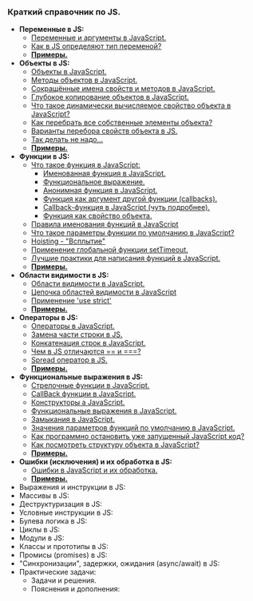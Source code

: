 ### Краткий справочник по JS.

- **Переменные в JS:**
  - [Переменные и аргументы в JavaScript. ](https://github.com/JcoderPaul/JS_LS_GREEN_BOOK/blob/master/Js_ls_1_var/DOC/VariablesArguments.md)
  - [Как в JS определяют тип переменой?](https://github.com/JcoderPaul/JS_LS_GREEN_BOOK/blob/master/Js_ls_1_var/DOC/JSCheckVariableType.md)
  - [**Примеры.**](https://github.com/JcoderPaul/JS_LS_GREEN_BOOK/tree/master/Js_ls_1_var/Examples)
- **Объекты в JS:**
  - [Объекты в JavaScript.](https://github.com/JcoderPaul/JS_LS_GREEN_BOOK/blob/master/Js_ls_2_object/DOC/JavaScriptObjects.md)
  - [Методы объектов в JavaScript.](https://github.com/JcoderPaul/JS_LS_GREEN_BOOK/blob/master/Js_ls_2_object/DOC/JSObjectsWithMethods.md)
  - [Сокращённые имена свойств и методов в JavaScript.](https://github.com/JcoderPaul/JS_LS_GREEN_BOOK/blob/master/Js_ls_2_object/DOC/ShortPropertyAndMethodNamesOnJS.md)
  - [Глубокое копирование объектов в JavaScript.](https://github.com/JcoderPaul/JS_LS_GREEN_BOOK/blob/master/Js_ls_2_object/DOC/DeepCloneObjectsOnJS.md)
  - [Что такое динамически вычисляемое свойство объекта в JavaScript?](https://github.com/JcoderPaul/JS_LS_GREEN_BOOK/blob/master/Js_ls_2_object/DOC/DynamicallyPropertyOfObject.md)
  - [Как перебрать все собственные элементы объекта?](https://github.com/JcoderPaul/JS_LS_GREEN_BOOK/blob/master/Js_ls_2_object/DOC/CheckObjectOwnElementsExample.md)
  - [Варианты перебора свойств объекта в JS.](https://github.com/JcoderPaul/JS_LS_GREEN_BOOK/blob/master/Js_ls_2_object/DOC/JSObjectIterate.md)
  - [Так делать не надо...](https://github.com/JcoderPaul/JS_LS_GREEN_BOOK/blob/master/Js_ls_2_object/DOC/DoNotDoThisObjectPrototypeModification.md)
  - [**Примеры.**](https://github.com/JcoderPaul/JS_LS_GREEN_BOOK/tree/master/Js_ls_2_object/Examples)
- **Функции в JS:**
  - [Что такое функция в JavaScript:](https://github.com/JcoderPaul/JS_LS_GREEN_BOOK/blob/master/Js_ls_3_functions/DOC/0_Function_on_JS.md)
    - [Именованная функция в JavaScript.](https://github.com/JcoderPaul/JS_LS_GREEN_BOOK/blob/master/Js_ls_3_functions/DOC/1_Named_function_%20JavaScript.md)
    - [Функциональное выражение.](https://github.com/JcoderPaul/JS_LS_GREEN_BOOK/blob/master/Js_ls_3_functions/DOC/2_Assigned_to_variable_JavaScript.md)
    - [Анонимная функция в JavaScript.](https://github.com/JcoderPaul/JS_LS_GREEN_BOOK/blob/master/Js_ls_3_functions/DOC/3_Anonymous_function_JavaScript.md)
    - [Функция как аргумент другой функции (callbacks).](https://github.com/JcoderPaul/JS_LS_GREEN_BOOK/blob/master/Js_ls_3_functions/DOC/4_Function_argument_another_function_%D0%A1allBack_JavaScript.md)
    - [Callback-функция в JavaScript (чуть подробнее).](https://github.com/JcoderPaul/JS_LS_GREEN_BOOK/blob/master/Js_ls_3_functions/DOC/4_1_CallBackFunctionOnJS.md)
    - [Функция как свойство объекта.](https://github.com/JcoderPaul/JS_LS_GREEN_BOOK/blob/master/Js_ls_3_functions/DOC/5_Function_as_property_value_JavaScript.md)
  - [Правила именования функций в JavaScript](https://github.com/JcoderPaul/JS_LS_GREEN_BOOK/blob/master/Js_ls_3_functions/DOC/NamingFunctionRules.md)
  - [Что такое параметры функции по умолчанию в JavaScript?](https://github.com/JcoderPaul/JS_LS_GREEN_BOOK/blob/master/Js_ls_3_functions/DOC/DefaultFunctionParametersOnJS.md)
  - [Hoisting - "Всплытие"](https://github.com/JcoderPaul/JS_LS_GREEN_BOOK/blob/master/Js_ls_3_functions/DOC/JavaScriptHoisting.md)
  - [Применение глобальной функции setTimeout.](https://github.com/JcoderPaul/JS_LS_GREEN_BOOK/blob/master/Js_ls_3_functions/DOC/Global_function_setTimeout.md)
  - [Лучшие практики для написания функций в JavaScript.](https://github.com/JcoderPaul/JS_LS_GREEN_BOOK/blob/master/Js_ls_3_functions/DOC/BestPracticeForJavaScriptFunction.md)
  - [**Примеры.**](https://github.com/JcoderPaul/JS_LS_GREEN_BOOK/tree/master/Js_ls_3_functions/Examples)
- **Области видимости в JS:**
  - [Области видимости в JavaScript.](https://github.com/JcoderPaul/JS_LS_GREEN_BOOK/blob/master/Js_ls_4_visibility_scopes/DOC/ScopesVisibilityOnJavaScript.md)
  - [Цепочка областей видимости в JavaScript](https://github.com/JcoderPaul/JS_LS_GREEN_BOOK/blob/master/Js_ls_4_visibility_scopes/DOC/ScopeChainInJavaScript.md)
  - [Применение 'use strict'](https://github.com/JcoderPaul/JS_LS_GREEN_BOOK/blob/master/Js_ls_4_visibility_scopes/DOC/UseStrict.md)
  - [**Примеры.**](https://github.com/JcoderPaul/JS_LS_GREEN_BOOK/tree/master/Js_ls_4_visibility_scopes/Examples) 
- **Операторы в JS:**
  - [Операторы в JavaScript.](https://github.com/JcoderPaul/JS_LS_GREEN_BOOK/blob/master/Js_ls_5_operators/DOC/JavaScriptOperators.md)
  - [Замена части строки в JS.](https://github.com/JcoderPaul/JS_LS_GREEN_BOOK/blob/master/Js_ls_5_operators/DOC/JavaScriptStringReplace.md)
  - [Конкатенация строк в JavaScript.](https://github.com/JcoderPaul/JS_LS_GREEN_BOOK/blob/master/Js_ls_5_operators/DOC/StringConcat.md)
  - [Чем в JS отличаются == и ===?](https://github.com/JcoderPaul/JS_LS_GREEN_BOOK/blob/master/Js_ls_5_operators/DOC/%D0%A1omplianceAndStrictComplianceOnJS.md)
  - [Spread оператор в JS.](https://github.com/JcoderPaul/JS_LS_GREEN_BOOK/blob/master/Js_ls_5_operators/DOC/SpreadOperator.md)
  - [**Примеры.**](https://github.com/JcoderPaul/JS_LS_GREEN_BOOK/tree/master/Js_ls_5_operators/Examples)
- **Функциональные выражения в JS:**
  - [Стрелочные функции в JavaScript.](https://github.com/JcoderPaul/JS_LS_GREEN_BOOK/blob/master/Js_ls_6_functional_expressions/DOC/ArrowFunctions.md)
  - [CallBack функции в JavaScript.](https://github.com/JcoderPaul/JS_LS_GREEN_BOOK/blob/master/Js_ls_6_functional_expressions/DOC/CallBackFunctionInJavaScript.md)
  - [Конструкторы а JavaScript.](https://github.com/JcoderPaul/JS_LS_GREEN_BOOK/blob/master/Js_ls_6_functional_expressions/DOC/ConstructorInJavaScript.md)
  - [Функциональные выражения в JavaScript.](https://github.com/JcoderPaul/JS_LS_GREEN_BOOK/blob/master/Js_ls_6_functional_expressions/DOC/FunctionalExpressions.md)
  - [Замыкания в JavaScript.](https://github.com/JcoderPaul/JS_LS_GREEN_BOOK/blob/master/Js_ls_6_functional_expressions/DOC/%D0%A1losuresOnJavaScript.md)
  - [Значения параметров функций по умолчанию в JavaScript.](https://github.com/JcoderPaul/JS_LS_GREEN_BOOK/blob/master/Js_ls_6_functional_expressions/DOC/DefaultFunctionParameterValues.md)
  - [Как программно остановить уже запущенный JavaScript код?](https://github.com/JcoderPaul/JS_LS_GREEN_BOOK/blob/master/Js_ls_6_functional_expressions/DOC/StopJavaScriptCode.md)
  - [Как посмотреть структуру объекта в JavaScript?](https://github.com/JcoderPaul/JS_LS_GREEN_BOOK/blob/master/Js_ls_6_functional_expressions/DOC/ViewStructureJavaScriptObject.md)
  - [**Примеры.**](https://github.com/JcoderPaul/JS_LS_GREEN_BOOK/tree/master/Js_ls_6_functional_expressions/Examples) 
- **Ошибки (исключения) и их обработка в JS:**
  - [Ошибки в JavaScript и их обработка.](https://github.com/JcoderPaul/JS_LS_GREEN_BOOK/blob/master/Js_ls_7_errors/DOC/ErrorsInJavaScriptAndHandling.md)
  - [**Примеры.**](https://github.com/JcoderPaul/JS_LS_GREEN_BOOK/tree/master/Js_ls_7_errors/Examples)
- Выражения и инструкции в JS:
- Массивы в JS:
- Деструктуризация в JS:
- Условные инструкции в JS:
- Булева логика в JS:
- Циклы в JS:
- Модули в JS:
- Классы и прототипы в JS:
- Промисы (promises) в JS:
- "Синхронизации", задержки, ожидания (async/await) в JS:
- Практические задачи:
  - Задачи и решения.
  - Пояснения и дополнения: 